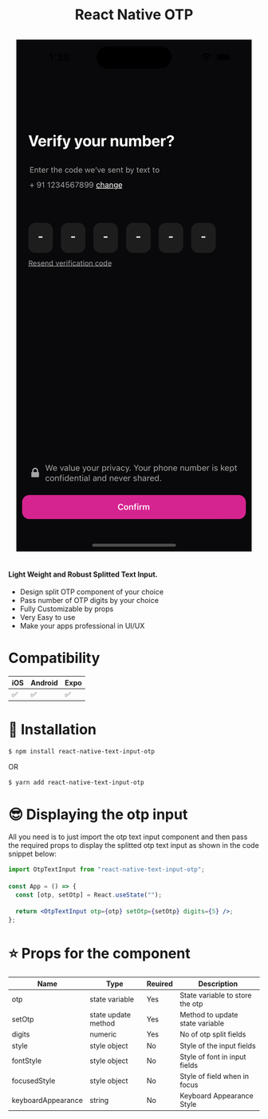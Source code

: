 <h1 align="center">
  React Native OTP
</h1>

<div style="display:flex;justify-content:space-evenly;align-items:center">

![](assets/Simulator%20Screenshot%20-%20iPhone%2015%20Pro%20-%202024-04-27%20at%2013.38.28.png)

</div>

<h4>Light Weight and <b>Robust</b> Splitted Text Input.</h4>

- Design split OTP component of your choice
- Pass number of OTP digits by your choice
- Fully Customizable by props
- Very Easy to use
- Make your apps professional in UI/UX

# Compatibility

| iOS | Android | Expo |
| --- | ------- | ---- |
| ✅  | ✅      | ✅   |

# 🔌 Installation

```sh
$ npm install react-native-text-input-otp

```

OR

```sh
$ yarn add react-native-text-input-otp
```

# 😎 Displaying the otp input

All you need is to just import the otp text input component and then pass the
required props to display the splitted otp text input as shown in the code snippet below:

```jsx
import OtpTextInput from "react-native-text-input-otp";

const App = () => {
  const [otp, setOtp] = React.useState("");

  return <OtpTextInput otp={otp} setOtp={setOtp} digits={5} />;
};
```

# ⭐ Props for the component

| Name               | Type                | Reuired | Description                     |
| ------------------ | ------------------- | ------- | ------------------------------- |
| otp                | state variable      | Yes     | State variable to store the otp |
| setOtp             | state update method | Yes     | Method to update state variable |
| digits             | numeric             | Yes     | No of otp split fields          |
| style              | style object        | No      | Style of the input fields       |
| fontStyle          | style object        | No      | Style of font in input fields   |
| focusedStyle       | style object        | No      | Style of field when in focus    |
| keyboardAppearance | string              | No      | Keyboard Appearance Style       |
